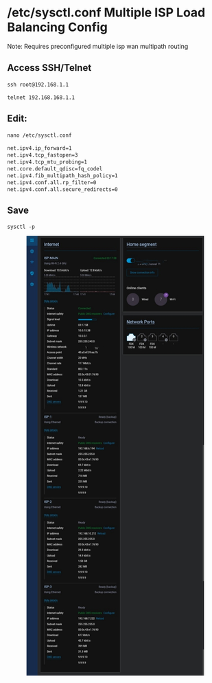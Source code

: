 # /etc/sysctl.conf Multiple ISP Load Balancing Config

Note: Requires preconfigured multiple isp wan multipath routing 

## Access SSH/Telnet
```
ssh root@192.168.1.1
```
```
telnet 192.168.168.1.1
```

## Edit:
```
nano /etc/sysctl.conf
```
```
net.ipv4.ip_forward=1
net.ipv4.tcp_fastopen=3
net.ipv4.tcp_mtu_probing=1
net.core.default_qdisc=fq_codel
net.ipv4.fib_multipath_hash_policy=1
net.ipv4.conf.all.rp_filter=0
net.ipv4.conf.all.secure_redirects=0
```
## Save
```
sysctl -p
```
<div align="center">
<img src="https://github.com/xiv3r/sysctl-multi-isp/blob/main/MultiWAN.jpg">
</div>
